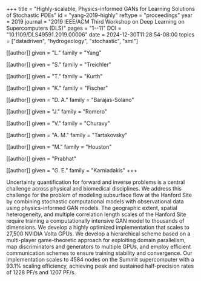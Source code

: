 +++
title   = "Highly-scalable, Physics-informed GANs for Learning Solutions of Stochastic PDEs"
id      = "yang-2019-highly"
reftype = "proceedings"
year    = 2019
journal = "2019 IEEE/ACM Third Workshop on Deep Learning on Supercomputers (DLS)"
pages   = "1--11"
DOI     = "10.1109/DLS49591.2019.00006"
date    = 2024-12-30T11:28:54-08:00
topics  = ["datadriven", "hydrogeology", "stochastic", "sml"]

[[author]]
	given = "L."
	family = "Yang"
	
[[author]]
	given = "S."
	family = "Treichler"
	
[[author]]
	given = "T."
	family = "Kurth"
	
[[author]]
	given = "K."
	family = "Fischer"

[[author]]
	given = "D. A."
	family = "Barajas-Solano"

[[author]]
	given = "J."
	family = "Romero"

[[author]]
	given = "V."
	family = "Churavy"

[[author]]
	given = "A. M."
	family = "Tartakovsky"
	
[[author]]
	given = "M."
	family = "Houston"

[[author]]
	given = "Prabhat"

[[author]]
	given = "G. E."
	family = "Karniadakis"
+++

Uncertainty quantification for forward and inverse problems is a central challenge across physical and biomedical disciplines. We address this challenge for the problem of modeling subsurface flow at the Hanford Site by combining stochastic computational models with observational data using physics-informed GAN models. The geographic extent, spatial heterogeneity, and multiple correlation length scales of the Hanford Site require training a computationally intensive GAN model to thousands of dimensions. We develop a highly optimized implementation that scales to 27,500 NVIDIA Volta GPUs. We develop a hierarchical scheme based on a multi-player game-theoretic approach for exploiting domain parallelism, map discriminators and generators to multiple GPUs, and employ efficient communication schemes to ensure training stability and convergence. Our implementation scales to 4584 nodes on the Summit supercomputer with a 93.1% scaling efficiency, achieving peak and sustained half-precision rates of 1228 PF/s and 1207 PF/s.
